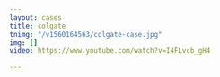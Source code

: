 ```yaml
---
layout: cases
title: colgate
tnimg: "/v1560164563/colgate-case.jpg"
img: []
video: https://www.youtube.com/watch?v=I4FLvcb_gH4

---
```

